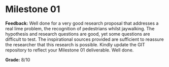 # Milestone 01

**Feedback:** Well done for a very good research proposal that addresses a real lime problem, the recognition of pedestrians whilst jaywalking. The hypothesis and research questions are good, yet some questions are difficult to test. The inspirational sources provided are sufficient to reassure the researcher that this research is possible. Kindly update the GIT repository to reflect your Milestone 01 deliverable. Well done.

**Grade:** 8/10
